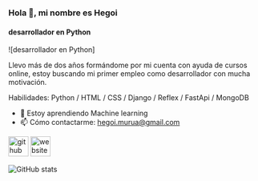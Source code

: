 ### Hola 👋, mi nombre es Hegoi
#### desarrollador en Python
![desarrollador en Python]

Llevo más de dos años formándome por mi cuenta con ayuda de cursos online, estoy buscando mi primer empleo como desarrollador con mucha motivación.

Habilidades: Python / HTML / CSS / Django / Reflex / FastApi / MongoDB

- 🌱 Estoy aprendiendo Machine learning 
- 📫 Cómo contactarme: hegoi.murua@gmail.com 


[<img src='https://cdn.jsdelivr.net/npm/simple-icons@3.0.1/icons/github.svg' alt='github' height='40'>](https://github.com/Zetayouh)  [<img src='https://cdn.jsdelivr.net/npm/simple-icons@3.0.1/icons/icloud.svg' alt='website' height='40'>](https://hegoimurua.pythonanywhere.com/)  

![GitHub stats](https://github-readme-stats.vercel.app/api?username=Zetayouh&show_icons=true)  

